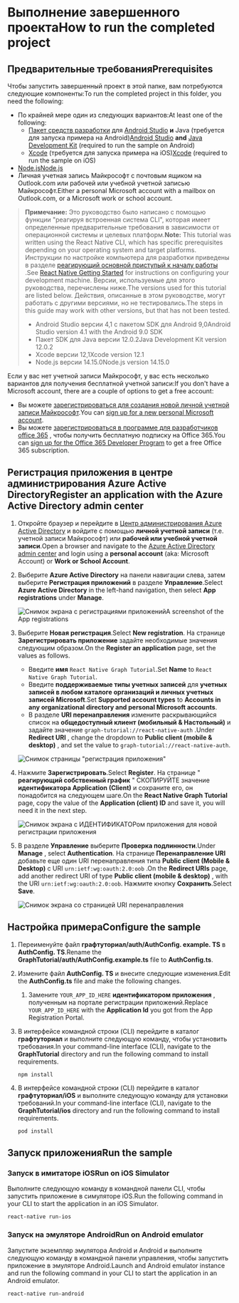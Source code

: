 # <a name="how-to-run-the-completed-project"></a><span data-ttu-id="b5d34-101">Выполнение завершенного проекта</span><span class="sxs-lookup"><span data-stu-id="b5d34-101">How to run the completed project</span></span>

## <a name="prerequisites"></a><span data-ttu-id="b5d34-102">Предварительные требования</span><span class="sxs-lookup"><span data-stu-id="b5d34-102">Prerequisites</span></span>

<span data-ttu-id="b5d34-103">Чтобы запустить завершенный проект в этой папке, вам потребуются следующие компоненты:</span><span class="sxs-lookup"><span data-stu-id="b5d34-103">To run the completed project in this folder, you need the following:</span></span>

- <span data-ttu-id="b5d34-104">По крайней мере один из следующих вариантов:</span><span class="sxs-lookup"><span data-stu-id="b5d34-104">At least one of the following:</span></span>
  - <span data-ttu-id="b5d34-105">[Пакет средств разработки](https://jdk.java.net) для [Android Studio](https://developer.android.com/studio/) **и** Java (требуется для запуска примера на Android)</span><span class="sxs-lookup"><span data-stu-id="b5d34-105">[Android Studio](https://developer.android.com/studio/) **and** [Java Development Kit](https://jdk.java.net) (required to run the sample on Android)</span></span>
  - <span data-ttu-id="b5d34-106">[Xcode](https://developer.apple.com/xcode/) (требуется для запуска примера на iOS)</span><span class="sxs-lookup"><span data-stu-id="b5d34-106">[Xcode](https://developer.apple.com/xcode/) (required to run the sample on iOS)</span></span>
- [<span data-ttu-id="b5d34-107">Node.js</span><span class="sxs-lookup"><span data-stu-id="b5d34-107">Node.js</span></span>](https://nodejs.org)
- <span data-ttu-id="b5d34-108">Личная учетная запись Майкрософт с почтовым ящиком на Outlook.com или рабочей или учебной учетной записью Майкрософт.</span><span class="sxs-lookup"><span data-stu-id="b5d34-108">Either a personal Microsoft account with a mailbox on Outlook.com, or a Microsoft work or school account.</span></span>

> <span data-ttu-id="b5d34-109">**Примечание:** Это руководство было написано с помощью функции "реагируя встроенная система CLI", которая имеет определенные предварительные требования в зависимости от операционной системы и целевых платформ.</span><span class="sxs-lookup"><span data-stu-id="b5d34-109">**Note:** This tutorial was written using the React Native CLI, which has specific prerequisites depending on your operating system and target platforms.</span></span> <span data-ttu-id="b5d34-110">Инструкции по настройке компьютера для разработки приведены в разделе [реагирующий основной приступый к началу работы](https://facebook.github.io/react-native/docs/getting-started) .</span><span class="sxs-lookup"><span data-stu-id="b5d34-110">See [React Native Getting Started](https://facebook.github.io/react-native/docs/getting-started) for instructions on configuring your development machine.</span></span> <span data-ttu-id="b5d34-111">Версии, используемые для этого руководства, перечислены ниже.</span><span class="sxs-lookup"><span data-stu-id="b5d34-111">The versions used for this tutorial are listed below.</span></span> <span data-ttu-id="b5d34-112">Действия, описанные в этом руководстве, могут работать с другими версиями, но не тестировались.</span><span class="sxs-lookup"><span data-stu-id="b5d34-112">The steps in this guide may work with other versions, but that has not been tested.</span></span>
>
> - <span data-ttu-id="b5d34-113">Android Studio версии 4,1 с пакетом SDK для Android 9,0</span><span class="sxs-lookup"><span data-stu-id="b5d34-113">Android Studio version 4.1 with the Android 9.0 SDK</span></span>
> - <span data-ttu-id="b5d34-114">Пакет SDK для Java версии 12.0.2</span><span class="sxs-lookup"><span data-stu-id="b5d34-114">Java Development Kit version 12.0.2</span></span>
> - <span data-ttu-id="b5d34-115">Xcode версии 12,1</span><span class="sxs-lookup"><span data-stu-id="b5d34-115">Xcode version 12.1</span></span>
> - <span data-ttu-id="b5d34-116">Node.js версии 14.15.0</span><span class="sxs-lookup"><span data-stu-id="b5d34-116">Node.js version 14.15.0</span></span>

<span data-ttu-id="b5d34-117">Если у вас нет учетной записи Майкрософт, у вас есть несколько вариантов для получения бесплатной учетной записи:</span><span class="sxs-lookup"><span data-stu-id="b5d34-117">If you don't have a Microsoft account, there are a couple of options to get a free account:</span></span>

- <span data-ttu-id="b5d34-118">Вы можете [зарегистрироваться для создания новой личной учетной записи Майкрософт](https://signup.live.com/signup?wa=wsignin1.0&rpsnv=12&ct=1454618383&rver=6.4.6456.0&wp=MBI_SSL_SHARED&wreply=https://mail.live.com/default.aspx&id=64855&cbcxt=mai&bk=1454618383&uiflavor=web&uaid=b213a65b4fdc484382b6622b3ecaa547&mkt=E-US&lc=1033&lic=1).</span><span class="sxs-lookup"><span data-stu-id="b5d34-118">You can [sign up for a new personal Microsoft account](https://signup.live.com/signup?wa=wsignin1.0&rpsnv=12&ct=1454618383&rver=6.4.6456.0&wp=MBI_SSL_SHARED&wreply=https://mail.live.com/default.aspx&id=64855&cbcxt=mai&bk=1454618383&uiflavor=web&uaid=b213a65b4fdc484382b6622b3ecaa547&mkt=E-US&lc=1033&lic=1).</span></span>
- <span data-ttu-id="b5d34-119">Вы можете [зарегистрироваться в программе для разработчиков office 365](https://developer.microsoft.com/office/dev-program) , чтобы получить бесплатную подписку на Office 365.</span><span class="sxs-lookup"><span data-stu-id="b5d34-119">You can [sign up for the Office 365 Developer Program](https://developer.microsoft.com/office/dev-program) to get a free Office 365 subscription.</span></span>

## <a name="register-an-application-with-the-azure-active-directory-admin-center"></a><span data-ttu-id="b5d34-120">Регистрация приложения в центре администрирования Azure Active Directory</span><span class="sxs-lookup"><span data-stu-id="b5d34-120">Register an application with the Azure Active Directory admin center</span></span>

1. <span data-ttu-id="b5d34-121">Откройте браузер и перейдите в [Центр администрирования Azure Active Directory](https://aad.portal.azure.com) и войдите с помощью **личной учетной записи** (т.е. учетной записи Майкрософт) или **рабочей или учебной учетной записи**.</span><span class="sxs-lookup"><span data-stu-id="b5d34-121">Open a browser and navigate to the [Azure Active Directory admin center](https://aad.portal.azure.com) and login using a **personal account** (aka: Microsoft Account) or **Work or School Account**.</span></span>

1. <span data-ttu-id="b5d34-122">Выберите **Azure Active Directory** на панели навигации слева, затем выберите **Регистрация приложений** в разделе **Управление**.</span><span class="sxs-lookup"><span data-stu-id="b5d34-122">Select **Azure Active Directory** in the left-hand navigation, then select **App registrations** under **Manage**.</span></span>

    ![<span data-ttu-id="b5d34-123">Снимок экрана с регистрациями приложений</span><span class="sxs-lookup"><span data-stu-id="b5d34-123">A screenshot of the App registrations</span></span> ](/tutorial/images/aad-portal-app-registrations.png)

1. <span data-ttu-id="b5d34-124">Выберите **Новая регистрация**.</span><span class="sxs-lookup"><span data-stu-id="b5d34-124">Select **New registration**.</span></span> <span data-ttu-id="b5d34-125">На странице **Зарегистрировать приложение** задайте необходимые значения следующим образом.</span><span class="sxs-lookup"><span data-stu-id="b5d34-125">On the **Register an application** page, set the values as follows.</span></span>

    - <span data-ttu-id="b5d34-126">Введите **имя** `React Native Graph Tutorial`.</span><span class="sxs-lookup"><span data-stu-id="b5d34-126">Set **Name** to `React Native Graph Tutorial`.</span></span>
    - <span data-ttu-id="b5d34-127">Введите **поддерживаемые типы учетных записей** для **учетных записей в любом каталоге организаций и личных учетных записей Microsoft**.</span><span class="sxs-lookup"><span data-stu-id="b5d34-127">Set **Supported account types** to **Accounts in any organizational directory and personal Microsoft accounts**.</span></span>
    - <span data-ttu-id="b5d34-128">В разделе **URI перенаправления** измените раскрывающийся список на **общедоступный клиент (мобильный & Настольный)** и задайте значение `graph-tutorial://react-native-auth` .</span><span class="sxs-lookup"><span data-stu-id="b5d34-128">Under **Redirect URI** , change the dropdown to **Public client (mobile & desktop)** , and set the value to `graph-tutorial://react-native-auth`.</span></span>

    ![Снимок страницы "регистрация приложения"](/tutorial/images/aad-register-an-app.png)

1. <span data-ttu-id="b5d34-130">Нажмите **Зарегистрировать**.</span><span class="sxs-lookup"><span data-stu-id="b5d34-130">Select **Register**.</span></span> <span data-ttu-id="b5d34-131">На странице " **реагирующий собственный график** " СКОПИРУЙТЕ значение **идентификатора Application (Client)** и сохраните его, он понадобится на следующем шаге.</span><span class="sxs-lookup"><span data-stu-id="b5d34-131">On the **React Native Graph Tutorial** page, copy the value of the **Application (client) ID** and save it, you will need it in the next step.</span></span>

    ![Снимок экрана с ИДЕНТИФИКАТОРом приложения для новой регистрации приложения](/tutorial/images/aad-application-id.png)

1. <span data-ttu-id="b5d34-133">В разделе **Управление** выберите **Проверка подлинности**.</span><span class="sxs-lookup"><span data-stu-id="b5d34-133">Under **Manage** , select **Authentication**.</span></span> <span data-ttu-id="b5d34-134">На странице **Перенаправление URI** добавьте еще один URI перенаправления типа **Public client (Mobile & Desktop)** с URI `urn:ietf:wg:oauth:2.0:oob` .</span><span class="sxs-lookup"><span data-stu-id="b5d34-134">On the **Redirect URIs** page, add another redirect URI of type **Public client (mobile & desktop)** , with the URI `urn:ietf:wg:oauth:2.0:oob`.</span></span> <span data-ttu-id="b5d34-135">Нажмите кнопку **Сохранить**.</span><span class="sxs-lookup"><span data-stu-id="b5d34-135">Select **Save**.</span></span>

    ![Снимок экрана со страницей URI перенаправления](/tutorial/images/aad-redirect-uris.png)

## <a name="configure-the-sample"></a><span data-ttu-id="b5d34-137">Настройка примера</span><span class="sxs-lookup"><span data-stu-id="b5d34-137">Configure the sample</span></span>

1. <span data-ttu-id="b5d34-138">Переименуйте файл **графтуториал/auth/AuthConfig. example. TS** в **AuthConfig. TS**.</span><span class="sxs-lookup"><span data-stu-id="b5d34-138">Rename the **GraphTutorial/auth/AuthConfig.example.ts** file to **AuthConfig.ts**.</span></span>
1. <span data-ttu-id="b5d34-139">Измените файл **AuthConfig. TS** и внесите следующие изменения.</span><span class="sxs-lookup"><span data-stu-id="b5d34-139">Edit the **AuthConfig.ts** file and make the following changes.</span></span>
    1. <span data-ttu-id="b5d34-140">Замените `YOUR_APP_ID_HERE` **идентификатором приложения** , полученным на портале регистрации приложений.</span><span class="sxs-lookup"><span data-stu-id="b5d34-140">Replace `YOUR_APP_ID_HERE` with the **Application Id** you got from the App Registration Portal.</span></span>

1. <span data-ttu-id="b5d34-141">В интерфейсе командной строки (CLI) перейдите в каталог **графтуториал** и выполните следующую команду, чтобы установить требования.</span><span class="sxs-lookup"><span data-stu-id="b5d34-141">In your command-line interface (CLI), navigate to the **GraphTutorial** directory and run the following command to install requirements.</span></span>

    ```Shell
    npm install
    ```

1. <span data-ttu-id="b5d34-142">В интерфейсе командной строки (CLI) перейдите в каталог **графтуториал/iOS** и выполните следующую команду для установки требований.</span><span class="sxs-lookup"><span data-stu-id="b5d34-142">In your command-line interface (CLI), navigate to the **GraphTutorial/ios** directory and run the following command to install requirements.</span></span>

    ```Shell
    pod install
    ```

## <a name="run-the-sample"></a><span data-ttu-id="b5d34-143">Запуск приложения</span><span class="sxs-lookup"><span data-stu-id="b5d34-143">Run the sample</span></span>

### <a name="run-on-ios-simulator"></a><span data-ttu-id="b5d34-144">Запуск в имитаторе iOS</span><span class="sxs-lookup"><span data-stu-id="b5d34-144">Run on iOS Simulator</span></span>

<span data-ttu-id="b5d34-145">Выполните следующую команду в командной панели CLI, чтобы запустить приложение в симуляторе iOS.</span><span class="sxs-lookup"><span data-stu-id="b5d34-145">Run the following command in your CLI to start the application in an iOS Simulator.</span></span>

```Shell
react-native run-ios
```

### <a name="run-on-android-emulator"></a><span data-ttu-id="b5d34-146">Запуск на эмуляторе Android</span><span class="sxs-lookup"><span data-stu-id="b5d34-146">Run on Android emulator</span></span>

<span data-ttu-id="b5d34-147">Запустите экземпляр эмулятора Android и Android и выполните следующую команду в командной панели управления, чтобы запустить приложение в эмуляторе Android.</span><span class="sxs-lookup"><span data-stu-id="b5d34-147">Launch and Android emulator instance and run the following command in your CLI to start the application in an Android emulator.</span></span>

```Shell
react-native run-android
```
